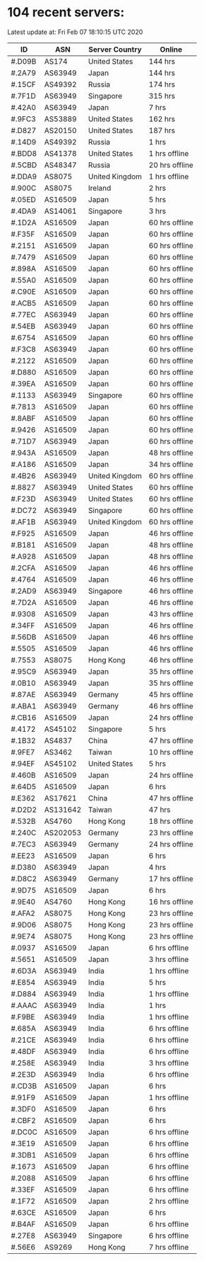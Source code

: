 # 104 recent servers:

Latest update at: Fri Feb 07 18:10:15 UTC 2020

| ID | ASN | Server Country | Online |
| -- | --- | -------------- | ------ |
| #.D09B | AS174 | United States | 144 hrs |
| #.2A79 | AS63949 | Japan | 144 hrs |
| #.15CF | AS49392 | Russia | 174 hrs |
| #.7F1D | AS63949 | Singapore | 315 hrs |
| #.42A0 | AS63949 | Japan | 7 hrs |
| #.9FC3 | AS53889 | United States | 162 hrs |
| #.D827 | AS20150 | United States | 187 hrs |
| #.14D9 | AS49392 | Russia | 1 hrs |
| #.BDD8 | AS41378 | United States | 1 hrs offline |
| #.5CBD | AS48347 | Russia | 20 hrs offline |
| #.DDA9 | AS8075 | United Kingdom | 1 hrs offline |
| #.900C | AS8075 | Ireland | 2 hrs |
| #.05ED | AS16509 | Japan | 5 hrs |
| #.4DA9 | AS14061 | Singapore | 3 hrs |
| #.1D2A | AS16509 | Japan | 60 hrs offline |
| #.F35F | AS16509 | Japan | 60 hrs offline |
| #.2151 | AS16509 | Japan | 60 hrs offline |
| #.7479 | AS16509 | Japan | 60 hrs offline |
| #.898A | AS16509 | Japan | 60 hrs offline |
| #.55A0 | AS16509 | Japan | 60 hrs offline |
| #.C90E | AS16509 | Japan | 60 hrs offline |
| #.ACB5 | AS16509 | Japan | 60 hrs offline |
| #.77EC | AS63949 | Japan | 60 hrs offline |
| #.54EB | AS63949 | Japan | 60 hrs offline |
| #.6754 | AS16509 | Japan | 60 hrs offline |
| #.F3C8 | AS63949 | Japan | 60 hrs offline |
| #.2122 | AS16509 | Japan | 60 hrs offline |
| #.D880 | AS16509 | Japan | 60 hrs offline |
| #.39EA | AS16509 | Japan | 60 hrs offline |
| #.1133 | AS63949 | Singapore | 60 hrs offline |
| #.7813 | AS16509 | Japan | 60 hrs offline |
| #.8ABF | AS16509 | Japan | 60 hrs offline |
| #.9426 | AS16509 | Japan | 60 hrs offline |
| #.71D7 | AS63949 | Japan | 60 hrs offline |
| #.943A | AS16509 | Japan | 48 hrs offline |
| #.A186 | AS16509 | Japan | 34 hrs offline |
| #.4B26 | AS63949 | United Kingdom | 60 hrs offline |
| #.8827 | AS63949 | United States | 60 hrs offline |
| #.F23D | AS63949 | United States | 60 hrs offline |
| #.DC72 | AS63949 | Singapore | 60 hrs offline |
| #.AF1B | AS63949 | United Kingdom | 60 hrs offline |
| #.F925 | AS16509 | Japan | 46 hrs offline |
| #.B181 | AS16509 | Japan | 48 hrs offline |
| #.A928 | AS16509 | Japan | 48 hrs offline |
| #.2CFA | AS16509 | Japan | 46 hrs offline |
| #.4764 | AS16509 | Japan | 46 hrs offline |
| #.2AD9 | AS63949 | Singapore | 46 hrs offline |
| #.7D2A | AS16509 | Japan | 46 hrs offline |
| #.9308 | AS16509 | Japan | 43 hrs offline |
| #.34FF | AS16509 | Japan | 46 hrs offline |
| #.56DB | AS16509 | Japan | 46 hrs offline |
| #.5505 | AS16509 | Japan | 46 hrs offline |
| #.7553 | AS8075 | Hong Kong | 46 hrs offline |
| #.95C9 | AS63949 | Japan | 35 hrs offline |
| #.0B10 | AS63949 | Japan | 35 hrs offline |
| #.87AE | AS63949 | Germany | 45 hrs offline |
| #.ABA1 | AS63949 | Germany | 46 hrs offline |
| #.CB16 | AS16509 | Japan | 24 hrs offline |
| #.4172 | AS45102 | Singapore | 5 hrs |
| #.1B32 | AS4837 | China | 47 hrs offline |
| #.9FE7 | AS3462 | Taiwan | 10 hrs offline |
| #.94EF | AS45102 | United States | 5 hrs |
| #.460B | AS16509 | Japan | 24 hrs offline |
| #.64D5 | AS16509 | Japan | 6 hrs |
| #.E362 | AS17621 | China | 47 hrs offline |
| #.D2D2 | AS131642 | Taiwan | 47 hrs |
| #.532B | AS4760 | Hong Kong | 18 hrs offline |
| #.240C | AS202053 | Germany | 23 hrs offline |
| #.7EC3 | AS63949 | Germany | 24 hrs offline |
| #.EE23 | AS16509 | Japan | 6 hrs |
| #.D380 | AS63949 | Japan | 4 hrs |
| #.D8C2 | AS63949 | Germany | 17 hrs offline |
| #.9D75 | AS16509 | Japan | 6 hrs |
| #.9E40 | AS4760 | Hong Kong | 16 hrs offline |
| #.AFA2 | AS8075 | Hong Kong | 23 hrs offline |
| #.9D06 | AS8075 | Hong Kong | 23 hrs offline |
| #.9E74 | AS8075 | Hong Kong | 23 hrs offline |
| #.0937 | AS16509 | Japan | 6 hrs offline |
| #.5651 | AS16509 | Japan | 3 hrs offline |
| #.6D3A | AS63949 | India | 1 hrs offline |
| #.E854 | AS63949 | India | 5 hrs |
| #.D884 | AS63949 | India | 1 hrs offline |
| #.AAAC | AS63949 | India | 1 hrs |
| #.F9BE | AS63949 | India | 1 hrs offline |
| #.685A | AS63949 | India | 6 hrs offline |
| #.21CE | AS63949 | India | 6 hrs offline |
| #.48DF | AS63949 | India | 6 hrs offline |
| #.258E | AS63949 | India | 3 hrs offline |
| #.2E3D | AS63949 | India | 6 hrs offline |
| #.CD3B | AS16509 | Japan | 6 hrs |
| #.91F9 | AS16509 | Japan | 1 hrs offline |
| #.3DF0 | AS16509 | Japan | 6 hrs |
| #.CBF2 | AS16509 | Japan | 6 hrs |
| #.DC0C | AS16509 | Japan | 6 hrs offline |
| #.3E19 | AS16509 | Japan | 6 hrs offline |
| #.3DB1 | AS16509 | Japan | 6 hrs offline |
| #.1673 | AS16509 | Japan | 6 hrs offline |
| #.2088 | AS16509 | Japan | 6 hrs offline |
| #.33EF | AS16509 | Japan | 6 hrs offline |
| #.1F72 | AS16509 | Japan | 2 hrs offline |
| #.63CE | AS16509 | Japan | 6 hrs |
| #.B4AF | AS16509 | Japan | 6 hrs offline |
| #.27E8 | AS63949 | Singapore | 6 hrs offline |
| #.56E6 | AS9269 | Hong Kong | 7 hrs offline |


